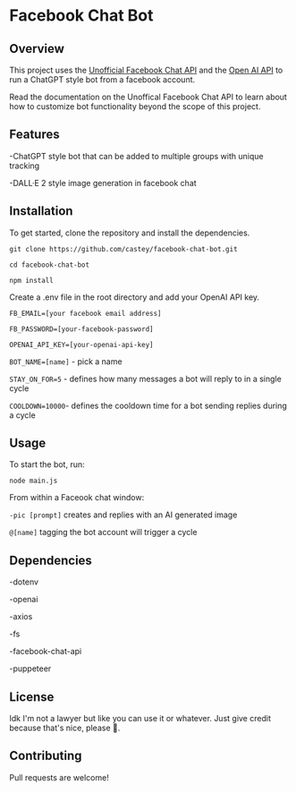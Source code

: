 # Facebook Chat Bot
## Overview
This project uses the [Unofficial Facebook Chat API](https://github.com/Schmavery/facebook-chat-api) and the [Open AI API](https://platform.openai.com/docs/introduction) to run a ChatGPT style bot from a facebook account.   

Read the documentation on the Unoffical Facebook Chat API to learn about how to customize bot functionality beyond the scope of this project.

## Features
-ChatGPT style bot that can be added to multiple groups with unique tracking

-DALL·E 2 style image generation in facebook chat

## Installation
To get started, clone the repository and install the dependencies.

`git clone https://github.com/castey/facebook-chat-bot.git`

`cd facebook-chat-bot`

`npm install`

Create a .env file in the root directory and add your OpenAI API key.

`FB_EMAIL=[your facebook email address]`

`FB_PASSWORD=[your-facebook-password]`

`OPENAI_API_KEY=[your-openai-api-key]`

`BOT_NAME=[name]` - pick a name

`STAY_ON_FOR=5` - defines how many messages a bot will reply to in a single cycle

`COOLDOWN=10000`- defines the cooldown time for a bot sending replies during a cycle

## Usage
To start the bot, run:

`node main.js`

From within a Faceook chat window:

`-pic [prompt]` creates and replies with an AI generated image

`@[name]` tagging the bot account will trigger a cycle

## Dependencies

-dotenv

-openai

-axios

-fs

-facebook-chat-api

-puppeteer

## License
Idk I'm not a lawyer but like you can use it or whatever. Just give credit because that's nice, please 🥹.

## Contributing
Pull requests are welcome!
